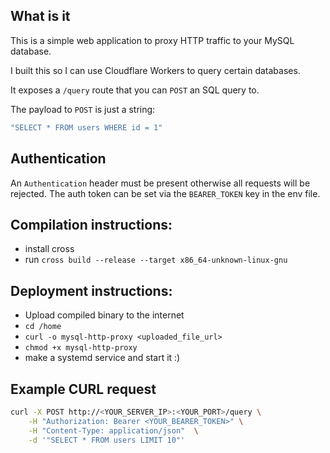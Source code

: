 ## What is it
This is a simple web application to proxy HTTP traffic to your MySQL database.

I built this so I can use Cloudflare Workers to query certain databases.

It exposes a ``/query`` route
that you can ``POST`` an SQL query to.

The payload to ``POST`` is just a string:
```typescript
"SELECT * FROM users WHERE id = 1"
```

## Authentication
An ``Authentication`` header must be present otherwise all requests will be rejected.
The auth token can be set via the ``BEARER_TOKEN`` key in the env file.

## Compilation instructions:
* install cross
* run ``cross build --release --target x86_64-unknown-linux-gnu``

## Deployment instructions:
* Upload compiled binary to the internet
* ``cd /home``
* ``curl -o mysql-http-proxy <uploaded_file_url>``
* ``chmod +x mysql-http-proxy``
* make a systemd service and start it :)

## Example CURL request
```bash
curl -X POST http://<YOUR_SERVER_IP>:<YOUR_PORT>/query \
    -H "Authorization: Bearer <YOUR_BEARER_TOKEN>" \
    -H "Content-Type: application/json"  \
    -d '"SELECT * FROM users LIMIT 10"'
```